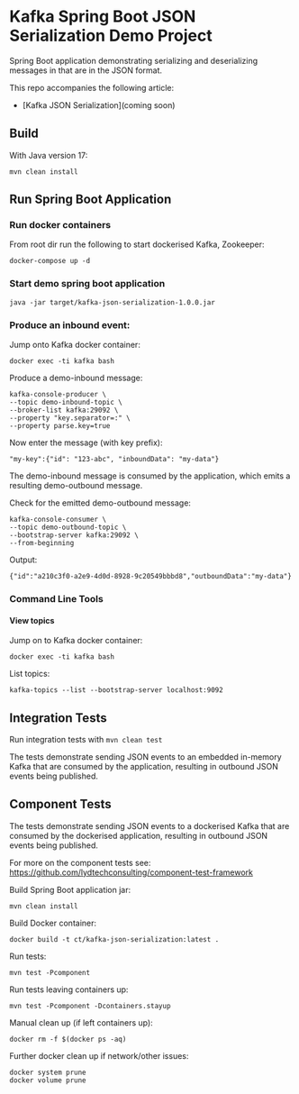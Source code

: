 # Kafka Spring Boot JSON Serialization Demo Project

Spring Boot application demonstrating serializing and deserializing messages in that are in the JSON format.

This repo accompanies the following article: 

- [Kafka JSON Serialization](coming soon)

## Build

With Java version 17:

```
mvn clean install
```

## Run Spring Boot Application

### Run docker containers

From root dir run the following to start dockerised Kafka, Zookeeper:
```
docker-compose up -d
```

### Start demo spring boot application
```
java -jar target/kafka-json-serialization-1.0.0.jar
```

### Produce an inbound event:

Jump onto Kafka docker container:
```
docker exec -ti kafka bash
```

Produce a demo-inbound message:
```
kafka-console-producer \
--topic demo-inbound-topic \
--broker-list kafka:29092 \
--property "key.separator=:" \
--property parse.key=true
```
Now enter the message (with key prefix):
```
"my-key":{"id": "123-abc", "inboundData": "my-data"}
```
The demo-inbound message is consumed by the application, which emits a resulting demo-outbound message.

Check for the emitted demo-outbound message:
```
kafka-console-consumer \
--topic demo-outbound-topic \
--bootstrap-server kafka:29092 \
--from-beginning
```
Output:
```
{"id":"a210c3f0-a2e9-4d0d-8928-9c20549bbbd8","outboundData":"my-data"}
```

### Command Line Tools

#### View topics

Jump on to Kafka docker container:
```
docker exec -ti kafka bash
```

List topics:
```
kafka-topics --list --bootstrap-server localhost:9092
```

## Integration Tests

Run integration tests with `mvn clean test`

The tests demonstrate sending JSON events to an embedded in-memory Kafka that are consumed by the application, resulting in outbound JSON events being published.

## Component Tests

The tests demonstrate sending JSON events to a dockerised Kafka that are consumed by the dockerised application, resulting in outbound JSON events being published.

For more on the component tests see: https://github.com/lydtechconsulting/component-test-framework

Build Spring Boot application jar:
```
mvn clean install
```

Build Docker container:
```
docker build -t ct/kafka-json-serialization:latest .
```

Run tests:
```
mvn test -Pcomponent
```

Run tests leaving containers up:
```
mvn test -Pcomponent -Dcontainers.stayup
```

Manual clean up (if left containers up):
```
docker rm -f $(docker ps -aq)
```

Further docker clean up if network/other issues:
```
docker system prune
docker volume prune
```
